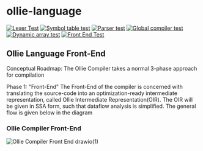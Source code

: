 # ollie-language
[![Lexer Test](https://github.com/jackr276/ollie-language/actions/workflows/lexer_CI.yml/badge.svg)](https://github.com/jackr276/ollie-language/actions/workflows/lexer_CI.yml)
[![Symbol table test](https://github.com/jackr276/ollie-language/actions/workflows/symtab_test.yml/badge.svg)](https://github.com/jackr276/ollie-language/actions/workflows/symtab_test.yml)
[![Parser test](https://github.com/jackr276/ollie-language/actions/workflows/parser_test.yml/badge.svg)](https://github.com/jackr276/ollie-language/actions/workflows/parser_test.yml)
[![Global compiler test](https://github.com/jackr276/ollie-language/actions/workflows/compiler_test.yml/badge.svg)](https://github.com/jackr276/ollie-language/actions/workflows/compiler_test.yml)
[![Dynamic array test](https://github.com/jackr276/ollie-language/actions/workflows/dynamic_array_test.yml/badge.svg)](https://github.com/jackr276/ollie-language/actions/workflows/dynamic_array_test.yml)
[![Front End Test](https://github.com/jackr276/ollie-language/actions/workflows/front_end_test.yml/badge.svg)](https://github.com/jackr276/ollie-language/actions/workflows/front_end_test.yml)

## Ollie Language Front-End

Conceptual Roadmap:
The Ollie Compiler takes a normal 3-phase approach for compilation

Phase 1: "Front-End"
The Front-End of the compiler is concerned with translating the source-code into an optimization-ready intermediate representation, called Ollie Intermediate Representation(OIR). The OIR will be given in SSA form, such that dataflow analysis is simplified. The general
flow is given below in the diagram

### Ollie Compiler Front-End

![Ollie Compiler Front End drawio(1)](https://github.com/user-attachments/assets/83e07b13-429a-47ef-ae84-7a831496d903)
